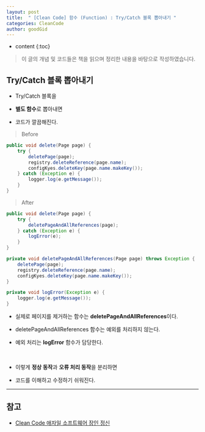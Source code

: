```yaml
---
layout: post
title:  " [Clean Code] 함수 (Function) : Try/Catch 블록 뽑아내기 "
categories: CleanCode
author: goodGid
---
```

* content
{:toc}

> 이 글의 개념 및 코드들은 책을 읽으며 정리한 내용을 바탕으로 작성하였습니다.

## Try/Catch 블록 뽑아내기

* Try/Catch 블록을 

* **별도 함수**로 뽑아내면

* 코드가 깔끔해진다.

> Before

``` java
public void delete(Page page) {
    try {
        deletePage(page);
        registry.deleteReference(page.name);
        configKyes.deleteKey(page.name.makeKey());
    } catch (Exception e) {
        logger.log(e.getMessage());
    }
}
```

> After

``` java
public void delete(Page page) {
    try {
        deletePageAndAllReferences(page);
    } catch (Exception e) {
        logError(e);
    }
}
```

``` java
private void deletePageAndAllReferences(Page page) throws Exception {
    deletePage(page);
    registry.deleteReference(page.name);
    configKyes.deleteKey(page.name.makeKey());
}

private void logError(Exception e) {
    logger.log(e.getMessage());
}
```

* 실제로 페이지를 제거하는 함수는 **deletePageAndAllReferences**이다.

* deletePageAndAllReferences 함수는 예외를 처리하지 않는다.

* 예외 처리는 **logError** 함수가 담당한다.

<br>

* 이렇게 **정상 동작**과 **오류 처리 동작**을 분리하면

* 코드를 이해하고 수정하기 쉬워진다.

---

## 참고

* [Clean Code 애자일 소프트웨어 장인 정신](https://book.naver.com/bookdb/book_detail.nhn?bid=7390287)
